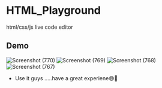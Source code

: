 # HTML_Playground
html/css/js live code editor
## Demo
![Screenshot (770)](https://user-images.githubusercontent.com/75971776/149544970-5f318aed-a4fa-486e-a0c8-c3b12d914c31.png)
![Screenshot (769)](https://user-images.githubusercontent.com/75971776/149545024-780738d5-7a2a-4966-a5ff-37260485a9ce.png)
![Screenshot (768)](https://user-images.githubusercontent.com/75971776/149545029-2d24e29e-4353-4f91-a23b-d581a45f1e92.png)
![Screenshot (767)](https://user-images.githubusercontent.com/75971776/149545034-52999f8b-78c9-4e6d-8d02-6a46dbcbf581.png)
- Use it guys .....have a great experiene😅🤘
